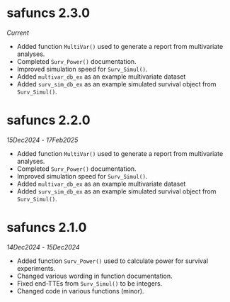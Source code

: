 # safuncs 2.3.0

*Current*
* Added function `MultiVar()` used to generate a report from multivariate analyses.
* Completed `Surv_Power()` documentation.
* Improved simulation speed for `Surv_Simul()`.
* Added `multivar_db_ex` as an example multivariate dataset
* Added `surv_sim_db_ex` as an example simulated survival object from `Surv_Simul()`.


# safuncs 2.2.0

*15Dec2024* - *17Feb2025*
* Added function `MultiVar()` used to generate a report from multivariate analyses.
* Completed `Surv_Power()` documentation.
* Improved simulation speed for `Surv_Simul()`.
* Added `multivar_db_ex` as an example multivariate dataset
* Added `surv_sim_db_ex` as an example simulated survival object from `Surv_Simul()`.

# safuncs 2.1.0

*14Dec2024* - *15Dec2024*
* Added function `Surv_Power()` used to calculate power for survival experiments.
* Changed various wording in function documentation.
* Fixed end-TTEs from `Surv_Simul()` to be integers.
* Changed code in various functions (minor).
